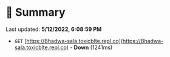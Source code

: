 # 📖 Summary
Last updated: **5/12/2022, 6:08:59 PM**

- `GET` [https://Bhadwa-sala.toxicblte.repl.co](https://Bhadwa-sala.toxicblte.repl.co) - **Down** (1241ms)
